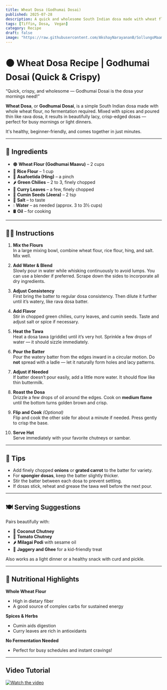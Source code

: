 ```yaml
---
title: Wheat Dosa (Godhumai Dosai)  
published: 2025-07-28  
description: A quick and wholesome South Indian dosa made with wheat flour — no fermentation needed! Crispy, lacy, and perfect for breakfast or dinner.  
tags: [Tiffin, Dosa,  Vegan]  
category: Recipe  
draft: false  
image: "https://raw.githubusercontent.com/AkshayNarayananB/SollungoMaami/master/images/Godhuma dosai.png"
---
```


# 🟤 Wheat Dosa Recipe | Godhumai Dosai (Quick & Crispy)

“Quick, crispy, and wholesome — Godhumai Dosai is the dosa your mornings need!”

**Wheat Dosa**, or **Godhumai Dosai**, is a simple South Indian dosa made with whole wheat flour, no fermentation required. Mixed with spices and poured thin like rava dosa, it results in beautifully lacy, crisp-edged dosas — perfect for busy mornings or light dinners.

It's healthy, beginner-friendly, and comes together in just minutes.

---

## 🛒 Ingredients

- 🟤 **Wheat Flour (Godhumai Maavu)** – 2 cups  
- 🍚 **Rice Flour** – 1 cup  
- 🔸 **Asafoetida (Hing)** – a pinch  
- 🌶️ **Green Chilies** – 2 to 3, finely chopped  
- 🌿 **Curry Leaves** – a few, finely chopped  
- 🥄 **Cumin Seeds (Jeera)** – 2 tsp  
- 🧂 **Salt** – to taste  
- 💧 **Water** – as needed (approx. 3 to 3½ cups)  
- 🛢️ **Oil** – for cooking  

---

## 👩‍🍳 Instructions

1. **Mix the Flours**  
   In a large mixing bowl, combine wheat flour, rice flour, hing, and salt. Mix well.

2. **Add Water & Blend**  
   Slowly pour in water while whisking continuously to avoid lumps. You can use a blender if preferred. Scrape down the sides to incorporate all dry ingredients.

3. **Adjust Consistency**  
   First bring the batter to regular dosa consistency. Then dilute it further until it’s watery, like rava dosa batter.

4. **Add Flavor**  
   Stir in chopped green chilies, curry leaves, and cumin seeds. Taste and adjust salt or spice if necessary.

5. **Heat the Tawa**  
   Heat a dosa tawa (griddle) until it’s very hot. Sprinkle a few drops of water — it should sizzle immediately.

6. **Pour the Batter**  
   Pour the watery batter from the edges inward in a circular motion. Do **not** spread with a ladle — let it naturally form holes and lacy patterns.

7. **Adjust if Needed**  
   If batter doesn’t pour easily, add a little more water. It should flow like thin buttermilk.

8. **Roast the Dosa**  
   Drizzle a few drops of oil around the edges. Cook on **medium flame** until the bottom turns golden brown and crisp.

9. **Flip and Cook** *(Optional)*  
   Flip and cook the other side for about a minute if needed. Press gently to crisp the base.

10. **Serve Hot**  
   Serve immediately with your favorite chutneys or sambar.

---

## 🌟 Tips

- Add finely chopped **onions** or **grated carrot** to the batter for variety.  
- For **spongier dosas**, keep the batter slightly thicker.  
- Stir the batter between each dosa to prevent settling.  
- If dosas stick, reheat and grease the tawa well before the next pour.

---

## 🍽️ Serving Suggestions

Pairs beautifully with:

- 🥥 **Coconut Chutney**  
- 🍅 **Tomato Chutney**  
- 🌶️ **Milagai Podi** with sesame oil  
- 🍯 **Jaggery and Ghee** for a kid-friendly treat  

Also works as a light dinner or a healthy snack with curd and pickle.

---

## 🥦 Nutritional Highlights

**Whole Wheat Flour**  
- High in dietary fiber  
- A good source of complex carbs for sustained energy

**Spices & Herbs**  
- Cumin aids digestion  
- Curry leaves are rich in antioxidants

**No Fermentation Needed**  
- Perfect for busy schedules and instant cravings!

---


## Video Tutorial

[![Watch the video](https://img.youtube.com/vi/VIDEO_ID/0.jpg)](https://youtu.be/OCZ2jJoeWDs?si=K4kFm4_E5AlaCZgT)
